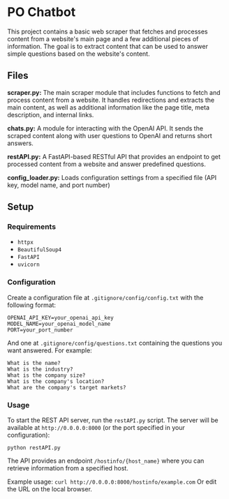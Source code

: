 # PO Chatbot
This project contains a basic web scraper that fetches and processes content from a website's main page and a few additional pieces of information. The goal is to extract content that can be used to answer simple questions based on the website's content.

## Files
**scraper.py:** The main scraper module that includes functions to fetch and process content from a website. It handles redirections and extracts the main content, as well as additional information like the page title, meta description, and internal links.

**chats.py:** A module for interacting with the OpenAI API. It sends the scraped content along with user questions to OpenAI and returns short answers.

**restAPI.py:** A FastAPI-based RESTful API that provides an endpoint to get processed content from a website and answer predefined questions.

**config_loader.py:** Loads configuration settings from a specified file (API key, model name, and port number)

## Setup
### Requirements
- `httpx`
- `BeautifulSoup4`
- `FastAPI`
- `uvicorn`

### Configuration
Create a configuration file at `.gitignore/config/config.txt` with the following format:
```
OPENAI_API_KEY=your_openai_api_key
MODEL_NAME=your_openai_model_name
PORT=your_port_number
```
And one at `.gitignore/config/questions.txt` containing the questions you want answered. 
For example:
```
What is the name?
What is the industry?
What is the company size?
What is the company's location?
What are the company's target markets?
```

### Usage
To start the REST API server, run the `restAPI.py` script. The server will be available at `http://0.0.0.0:8000` (or the port specified in your configuration):
```
python restAPI.py
```
The API provides an endpoint `/hostinfo/{host_name}` where you can retrieve information from a specified host.

Example usage:
`curl http://0.0.0.0:8000/hostinfo/example.com`
Or edit the URL on the local browser.
